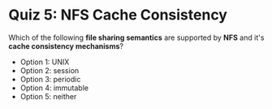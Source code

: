 # Quiz 5: NFS Cache Consistency

Which of the following **file sharing semantics** are supported by **NFS** and it's **cache consistency mechanisms**?

- Option 1: UNIX
- Option 2: session
- Option 3: periodic
- Option 4: immutable
- Option 5: neither
